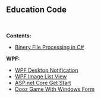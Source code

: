 ## Education Code

<br />

**Contents:**

* [Binery File Processing in C#](https://github.com/MMovasaghi/BinaryFileProcessing)

**WPF:**
  * [WPF Desktop Notification](https://github.com/MMovasaghi/Windows_Notification)
  * [WPF Image List View](https://github.com/MMovasaghi/Image_ListView)
* [ASP.net Core Get Start](https://github.com/MMovasaghi/ASP.net-Core)
* [Dooz Game With Windows Form](https://github.com/MMovasaghi/Dooz)
